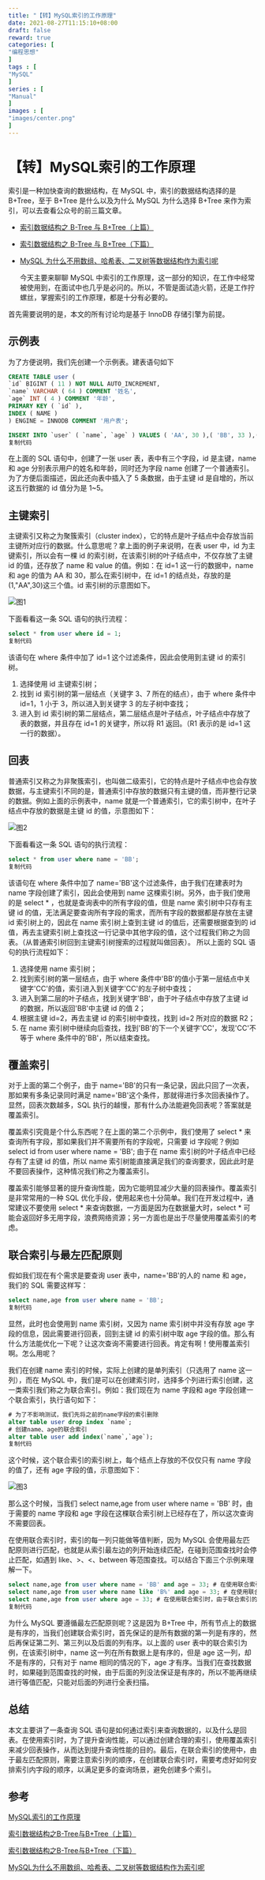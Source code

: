 ```yaml
---
title: "【转】MySQL索引的工作原理"
date: 2021-08-27T11:15:10+08:00
draft: false
reward: true
categories: [
"编程思想"
]
tags : [
"MySQL"
]
series : [
"Manual"
]
images : [
"images/center.png"
]
---
```



# 【转】MySQL索引的工作原理

索引是一种加快查询的数据结构，在 MySQL 中，索引的数据结构选择的是 B+Tree，至于 B+Tree 是什么以及为什么 MySQL 为什么选择 B+Tree 来作为索引，可以去查看公众号的前三篇文章。

- [索引数据结构之 B-Tree 与 B+Tree（上篇）](https://link.juejin.cn?target=https%3A%2F%2Fmp.weixin.qq.com%2Fs%2Fz_TNLqqJVwYKgb2kBadTwg)

- [索引数据结构之 B-Tree 与 B+Tree（下篇）](https://link.juejin.cn?target=https%3A%2F%2Fmp.weixin.qq.com%2Fs%2FyLCqkrf1rvp6zJA6S-8sTQ)

- [MySQL 为什么不用数组、哈希表、二叉树等数据结构作为索引呢](https://link.juejin.cn?target=https%3A%2F%2Fmp.weixin.qq.com%2Fs%2F3zpqjT3cgYqYljgL-z0BKw)

  今天主要来聊聊 MySQL 中索引的工作原理，这一部分的知识，在工作中经常被使用到，在面试中也几乎是必问的。所以，不管是面试造火箭，还是工作拧螺丝，掌握索引的工作原理，都是十分有必要的。

首先需要说明的是，本文的所有讨论均是基于 InnoDB 存储引擎为前提。

## 示例表

为了方便说明，我们先创建一个示例表。建表语句如下

```sql
CREATE TABLE user (
`id` BIGINT ( 11 ) NOT NULL AUTO_INCREMENT,
`name` VARCHAR ( 64 ) COMMENT '姓名',
`age` INT ( 4 ) COMMENT '年龄',
PRIMARY KEY ( `id` ),
INDEX ( NAME )
) ENGINE = INNODB COMMENT '用户表';

INSERT INTO `user` ( `name`, `age` ) VALUES ( 'AA', 30 ),( 'BB', 33 ),( 'CC', 31 ),( 'DD', 30 ),( 'EE', 29 )
复制代码
```

在上面的 SQL 语句中，创建了一张 user 表，表中有三个字段，id 是主键，name 和 age 分别表示用户的姓名和年龄，同时还为字段 name 创建了一个普通索引。为了方便后面描述，因此还向表中插入了 5 条数据，由于主键 id 是自增的，所以这五行数据的 id 值分为是 1~5。

## 主键索引

主键索引又称之为聚簇索引（cluster index），它的特点是叶子结点中会存放当前主键所对应行的数据。什么意思呢？拿上面的例子来说明，在表 user 中，id 为主键索引，所以会有一棵 id 的索引树，在该索引树的叶子结点中，不仅存放了主键 id 的值，还存放了 name 和 value 的值。例如：在 id=1 这一行的数据中，name 和 age 的值为 AA 和 30，那么在索引树中，在 id=1 的结点处，存放的是(1,"AA",30)这三个值。id 索引树的示意图如下。

![图1](https://picgo.6and.ltd/img/1719c2d3191bcc77~tplv-t2oaga2asx-watermark.awebp)

下面看看这一条 SQL 语句的执行流程：

```sql
select * from user where id = 1;
复制代码
```

该语句在 where 条件中加了 id=1 这个过滤条件，因此会使用到主键 id 的索引树。

1. 选择使用 id 主键索引树；
2. 找到 id 索引树的第一层结点（关键字 3、7 所在的结点），由于 where 条件中 id=1，1 小于 3，所以进入到关键字 3 的左子树中查找；
3. 进入到 id 索引树的第二层结点，第二层结点是叶子结点，叶子结点中存放了表的数据，并且存在 id=1 的关键字，所以将 R1 返回。（R1 表示的是 id=1 这一行的数据）。

## 回表

普通索引又称之为非聚簇索引，也叫做二级索引，它的特点是叶子结点中也会存放数据，与主键索引不同的是，普通索引中存放的数据只有主键的值，而非整行记录的数据。例如上面的示例表中，name 就是一个普通索引，它的索引树中，在叶子结点中存放的数据是主键 id 的值，示意图如下：

![图2](https://picgo.6and.ltd/img/1719c2da5a2c5d0a~tplv-t2oaga2asx-watermark.awebp)

下面看看这一条 SQL 语句的执行流程：

```sql
select * from user where name = 'BB';
复制代码
```

该语句在 where 条件中加了 name='BB'这个过滤条件，由于我们在建表时为 name 字段创建了索引，因此会使用到 name 这棵索引树。另外，由于我们使用的是 select * ，也就是查询表中的所有字段的值，但是 name 索引树中只存有主键 id 的值，无法满足要查询所有字段的需求，而所有字段的数据都是存放在主键 id 索引树上的，因此在 name 索引树上查到主键 id 的值后，还需要根据查到的 id 值，再去主键索引树上查找这一行记录中其他字段的值，这个过程我们称之为回表。（从普通索引树回到主键索引树搜索的过程就叫做回表）。 所以上面的 SQL 语句的执行流程如下：

1. 选择使用 name 索引树；
2. 找到索引树的第一层结点，由于 where 条件中'BB'的值小于第一层结点中关键字'CC'的值，索引进入到关键字'CC'的左子树中查找；
3. 进入到第二层的叶子结点，找到关键字'BB'，由于叶子结点中存放了主键 id 的数据，所以返回'BB'中主键 id 的值 2；
4. 根据主键 id=2，再去主键 id 的索引树中查找，找到 id=2 所对应的数据 R2；
5. 在 name 索引树中继续向后查找，找到'BB'的下一个关键字'CC'，发现'CC'不等于 where 条件中的'BB'，所以结束查找。

## 覆盖索引

对于上面的第二个例子，由于 name='BB'的只有一条记录，因此只回了一次表，那如果有多条记录同时满足 name='BB'这个条件，那就得进行多次回表操作了。显然，回表次数越多，SQL 执行的越慢，那有什么办法能避免回表呢？答案就是覆盖索引。

覆盖索引究竟是个什么东西呢？在上面的第二个示例中，我们使用了 select * 来查询所有字段，那如果我们并不需要所有的字段呢，只需要 id 字段呢？例如 select id from user where name = 'BB'; 由于在 name 索引树的叶子结点中已经存有了主键 id 的值，所以 name 索引树能直接满足我们的查询要求，因此此时是不要回表操作，这种情况我们称之为覆盖索引。

覆盖索引能够显著的提升查询性能，因为它能明显减少大量的回表操作。覆盖索引是非常常用的一种 SQL 优化手段，使用起来也十分简单。我们在开发过程中，通常建议不要使用 select * 来查询数据，一方面是因为在数据量大时，select * 可能会返回好多无用字段，浪费网络资源；另一方面也是出于尽量使用覆盖索引的考虑。

## 联合索引与最左匹配原则

假如我们现在有个需求是要查询 user 表中，name='BB'的人的 name 和 age，我们的 SQL 需要这样写：

```sql
select name,age from user where name = 'BB';
复制代码
```

显然，此时也会使用到 name 索引树，又因为 name 索引树中并没有存放 age 字段的信息，因此需要进行回表，回到主键 id 的索引树中取 age 字段的值。那么有什么方法能优化一下呢？让这次查询不需要进行回表。肯定有啊！使用覆盖索引啊。怎么用呢？

我们在创建 name 索引的时候，实际上创建的是单列索引（只选用了 name 这一列），而在 MySQL 中，我们是可以在创建索引时，选择多个列进行索引创建，这一类索引我们称之为联合索引。例如：我们现在为 name 字段和 age 字段创建一个联合索引，执行语句如下：

```sql
# 为了不影响测试，我们先将之前的name字段的索引删除
alter table user drop index `name`;
# 创建name、age的联合索引
alter table user add index(`name`,`age`);
复制代码
```

这个时候，这个联合索引的索引树上，每个结点上存放的不仅仅只有 name 字段的值了，还有 age 字段的值，示意图如下：

![图3](https://picgo.6and.ltd/img/1719c2e161c18dac~tplv-t2oaga2asx-watermark.awebp)

那么这个时候，当我们 select name,age from user where name = 'BB' 时，由于需要的 name 字段和 age 字段在这棵联合索引树上已经存在了，所以这次查询不需要回表。

在使用联合索引时，索引的每一列只能做等值判断，因为 MySQL 会使用最左匹配原则进行匹配，也就是从索引最左边的列开始连续匹配，在碰到范围查找时会停止匹配，如遇到 like、>、<、between 等范围查找。可以结合下面三个示例来理解一下。

```sql
select name,age from user where name = 'BB' and age = 33; # 在使用联合索引时，会依次匹配name列和age列。
select name,age from user where name like 'B%' and age = 33; # 在使用联合索引时，当匹配到name这一列的时候，由于name使用了like范围查找，因此后面不会再匹配age这一列了。
select name,age from user where age = 33; # 在使用联合索引时，由于联合索引的最左列为name列，而我们在where条件中匹配的是age列，因此不满足最左匹配原则，所以该条SQL会进行该联合索引的全表扫描。
复制代码
```

为什么 MySQL 要遵循最左匹配原则呢？这是因为 B+Tree 中，所有节点上的数据是有序的，当我们创建联合索引时，首先保证的是所有数据的第一列是有序的，然后再保证第二列、第三列以及后面的列有序。以上面的 user 表中的联合索引为例，在该索引树中，name 这一列在所有数据上是有序的，但是 age 这一列，却不是有序的，只有对于 name 相同的情况的下，age 才有序。当我们在查找数据时，如果碰到范围查找的时候，由于后面的列没法保证是有序的，所以不能再继续进行等值匹配，只能对后面的列进行全表扫描。

## 总结

本文主要讲了一条查询 SQL 语句是如何通过索引来查询数据的，以及什么是回表。在使用索引时，为了提升查询性能，可以通过创建合理的索引，使用覆盖索引来减少回表操作，从而达到提升查询性能的目的。最后，在联合索引的使用中，由于最左匹配原则，需要注意索引列的顺序，在创建联合索引时，需要考虑好如何安排索引内字段的顺序，以满足更多的查询场景，避免创建多个索引。

## 参考

[MySQL索引的工作原理](https://juejin.cn/post/6844904134433308685)

[索引数据结构之B-Tree与B+Tree（上篇）](https://mp.weixin.qq.com/s/z_TNLqqJVwYKgb2kBadTwg)

[索引数据结构之B-Tree与B+Tree（下篇）](https://mp.weixin.qq.com/s/yLCqkrf1rvp6zJA6S-8sTQ)

[MySQL为什么不用数组、哈希表、二叉树等数据结构作为索引呢](https://mp.weixin.qq.com/s/3zpqjT3cgYqYljgL-z0BKw)

